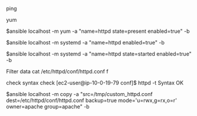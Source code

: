 ping

yum

$ansible localhost -m yum -a "name=httpd state=present enabled=true" -b

$ansible localhost -m systemd -a "name=httpd enabled=true" -b

$ansible localhost -m systemd -a "name=httpd state=started enabled=true" -b


Filter data
cat /etc/httpd/conf/httpd.conf 
f

check syntax check
[ec2-user@ip-10-0-19-79 conf]$ httpd -t
Syntax OK

$ansible localhost -m copy -a "src=/tmp/custom_httpd.conf dest=/etc/httpd/conf/httpd.conf backup=true mode='u=rwx,g=rx,o=r' owner=apache group=apache" -b



